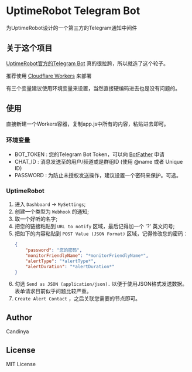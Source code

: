 # UptimeRobot Telegram Bot

为UptimeRobot设计的一个第三方的Telegram通知中间件

## 关于这个项目

[UptimeRobot官方的Telegram Bot](https://t.me/officialuptimerobot) 真的很拉跨，所以就造了这个轮子。

推荐使用 [Cloudflare Workers](https://workers.cloudflare.com) 来部署

有三个变量建议使用环境变量来设置，当然直接硬编码进去也是没有问题的。

## 使用

直接新建一个Workers容器，复制app.js中所有的内容，粘贴进去即可。

### 环境变量

- BOT_TOKEN  : 您的Telegram Bot Token，可以向 [BotFather](https://t.me/BotFather) 申请
- CHAT_ID    : 消息发送至的用户/频道或是群组ID (使用 @name 或者 Unique ID)
- PASSWORD   : 为防止未授权发送操作，建议设置一个密码来保护。可选。

### UptimeRobot

1. 进入 `Dashboard` -> `MySettings`;
2. 创建一个类型为 `Webhook` 的通知;
3. 取一个好听的名字;
4. 把您的链接粘贴到 `URL to notify` 区域，最后记得加一个 '?' 英文问号;
5. 把如下的内容粘贴到 `POST Value (JSON Format)` 区域，记得修改您的密码：
    ``` json
    {
        "password": "您的密码",
        "monitorFriendlyName": "*monitorFriendlyName*",
        "alertType": "*alertType*",
        "alertDuration": "*alertDuration*"
    }
    ```
6. 勾选 `Send as JSON (application/json).` 以便于使用JSON格式发送数据。表单请求目前似乎问题比较严重。
7. `Create Alert Contact` ，之后关联您需要的节点即可。

## Author

Candinya

## License

MIT License
